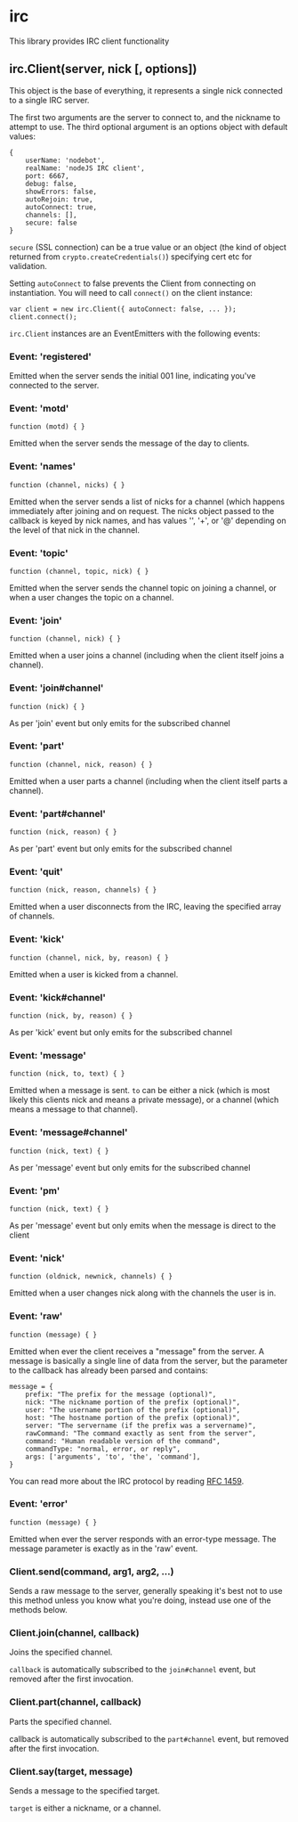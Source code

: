 irc
===

This library provides IRC client functionality

irc.Client(server, nick [, options])
------------------------------------

This object is the base of everything, it represents a single nick
connected to a single IRC server.

The first two arguments are the server to connect to, and the nickname to
attempt to use. The third optional argument is an options object with default
values:

    {
        userName: 'nodebot',
        realName: 'nodeJS IRC client',
        port: 6667,
        debug: false,
        showErrors: false,
        autoRejoin: true,
        autoConnect: true,
        channels: [],
        secure: false
    }

`secure` (SSL connection) can be a true value or an object (the kind of object returned from `crypto.createCredentials()`) specifying cert etc for validation.

Setting `autoConnect` to false prevents the Client from connecting on instantiation.  You will need to call `connect()` on the client instance:

    var client = new irc.Client({ autoConnect: false, ... });
    client.connect();


`irc.Client` instances are an EventEmitters with the following events:

### Event: 'registered'

Emitted when the server sends the initial 001 line, indicating
you've connected to the server.

### Event: 'motd'

`function (motd) { }`

Emitted when the server sends the message of the day to clients.

### Event: 'names'

`function (channel, nicks) { }`

Emitted when the server sends a list of nicks for a channel (which
happens immediately after joining and on request. The nicks object
passed to the callback is keyed by nick names, and has values '',
'+', or '@' depending on the level of that nick in the channel.

### Event: 'topic'

`function (channel, topic, nick) { }`

Emitted when the server sends the channel topic on joining a channel, or when a user changes the topic on a channel.

### Event: 'join'

`function (channel, nick) { }`

Emitted when a user joins a channel (including when the client itself joins a channel).

### Event: 'join#channel'

`function (nick) { }`

As per 'join' event but only emits for the subscribed channel

### Event: 'part'

`function (channel, nick, reason) { }`

Emitted when a user parts a channel (including when the client itself parts a channel).

### Event: 'part#channel'

`function (nick, reason) { }`

As per 'part' event but only emits for the subscribed channel

### Event: 'quit'

`function (nick, reason, channels) { }`

Emitted when a user disconnects from the IRC, leaving the specified array of
channels.

### Event: 'kick'

`function (channel, nick, by, reason) { }`

Emitted when a user is kicked from a channel.

### Event: 'kick#channel'

`function (nick, by, reason) { }`

As per 'kick' event but only emits for the subscribed channel

### Event: 'message'

`function (nick, to, text) { }`

Emitted when a message is sent. `to` can be either a nick (which is most likely this clients nick and means a private message), or a channel (which means a message to that channel).

### Event: 'message#channel'

`function (nick, text) { }`

As per 'message' event but only emits for the subscribed channel

### Event: 'pm'

`function (nick, text) { }`

As per 'message' event but only emits when the message is direct to the client

### Event: 'nick'

`function (oldnick, newnick, channels) { }`

Emitted when a user changes nick along with the channels the user is in.

### Event: 'raw'

`function (message) { }`

Emitted when ever the client receives a "message" from the server. A message is basically a single line of data from the server, but the parameter to the callback has already been parsed and contains:

    message = {
        prefix: "The prefix for the message (optional)",
        nick: "The nickname portion of the prefix (optional)",
        user: "The username portion of the prefix (optional)",
        host: "The hostname portion of the prefix (optional)",
        server: "The servername (if the prefix was a servername)",
        rawCommand: "The command exactly as sent from the server",
        command: "Human readable version of the command",
        commandType: "normal, error, or reply",
        args: ['arguments', 'to', 'the', 'command'],
    }

You can read more about the IRC protocol by reading [RFC 1459](http://www.ietf.org/rfc/rfc1459.txt).

### Event: 'error'

`function (message) { }`

Emitted when ever the server responds with an error-type message. The message
parameter is exactly as in the 'raw' event.

### Client.send(command, arg1, arg2, ...)

Sends a raw message to the server, generally speaking it's best not to use this
method unless you know what you're doing, instead use one of the methods below.

### Client.join(channel, callback)

Joins the specified channel.

`callback` is automatically subscribed to the `join#channel` event, but removed
after the first invocation.

### Client.part(channel, callback)

Parts the specified channel.

callback is automatically subscribed to the `part#channel` event, but removed
after the first invocation.

### Client.say(target, message)

Sends a message to the specified target.

`target` is either a nickname, or a channel.
